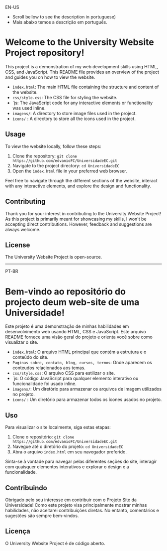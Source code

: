 EN-US
- Scroll bellow to see the description in portuguese)
- Mais abaixo temos a descrição em português.

# Welcome to the University Website Project repository! 
This project is a demonstration of my web development skills using HTML, CSS, and JavaScript. 
This README file provides an overview of the project and guides you on how to view the website.


- `index.html`: The main HTML file containing the structure and content of the website.
- `css/style.css`: The CSS file for styling the website.
- `js: The JavaScript code for any interactive elements or functionality was used inline.
- `imagens/`: A directory to store image files used in the project.
- `icons/` : A directory to store all the icons used in the project.

## Usage
To view the website locally, follow these steps:

1. Clone the repository: `git clone https://github.com/edvanioFC/UniversidadeEC.git`
2. Navigate to the project directory: `cd UniversidadeEC`
3. Open the `index.html` file in your preferred web browser.

Feel free to navigate through the different sections of the website, interact with any interactive elements, and explore the design and functionality.

## Contributing
Thank you for your interest in contributing to the University Website Project! As this project is primarily meant for showcasing my skills, I won't be accepting direct contributions. However, feedback and suggestions are always welcome.

## License
The University Website Project is open-source.
_______________________________________________________________________________________________________________
PT-BR
# Bem-vindo ao repositório do projecto deum web-site de uma Universidade!
Este projeto é uma demonstração de minhas habilidades em desenvolvimento web usando HTML, CSS e JavaScript.
Este arquivo README fornece uma visão geral do projeto e orienta você sobre como visualizar o site.


- `index.html`: O arquivo HTML principal que contém a estrutura e o conteúdo do site.
- `Paginas sobre, contato, blog, cursos, termos`: Onde aparecem os conteudos relacionados aos temas.
- `css/style.css`: O arquivo CSS para estilizar o site.
- `js: O código JavaScript para qualquer elemento interativo ou funcionalidade foi usado inline.
- `imagens/`: Um diretório para armazenar os arquivos de imagem utilizados no projeto.
- `icons/` : Um diretório para armazenar todos os ícones usados no projeto.

## Uso
Para visualizar o site localmente, siga estas etapas:

1. Clone o repositório: `git clone https://github.com/edvanioFC/UniversidadeEC.git`
2. Navegue até o diretório do projeto: `cd UniversidadeEC`
3. Abra o arquivo `index.html` em seu navegador preferido.

Sinta-se à vontade para navegar pelas diferentes seções do site, interagir com quaisquer elementos interativos e explorar o design e a funcionalidade.

## Contribuindo
Obrigado pelo seu interesse em contribuir com o Projeto Site da Universidade! Como este projeto visa principalmente mostrar minhas habilidades, não aceitarei contribuições diretas. No entanto, comentários e sugestões são sempre bem-vindos.

## Licença
O University Website Project é de código aberto.
